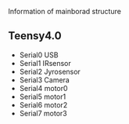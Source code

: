 Information of mainborad structure

## Teensy4.0
- Serial0 USB
- Serial1 IRsensor
- Serial2 Jyrosensor
- Serial3 Camera
- Serial4 motor0
- Serial5 motor1
- Serial6 motor2
- Serial7 motor3